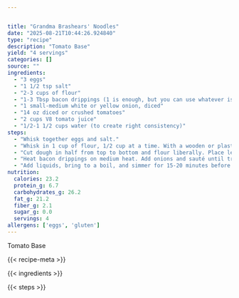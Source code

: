 ```yaml
---


title: "Grandma Brashears' Noodles"
date: "2025-08-21T10:44:26.924840"
type: "recipe"
description: "Tomato Base"
yield: "4 servings"
categories: []
source: ""
ingredients:
  - "3 eggs"
  - "1 1/2 tsp salt"
  - "2-3 cups of flour"
  - "1-3 Tbsp bacon drippings (1 is enough, but you can use whatever is on hand)"
  - "1 small-medium white or yellow onion, diced"
  - "14 oz diced or crushed tomatoes"
  - "2 cups V8 tomato juice"
  - "1/2-1 1/2 cups water (to create right consistency)"
steps:
  - "Whisk together eggs and salt."
  - "Whisk in 1 cup of flour, 1/2 cup at a time. With a wooden or plastic cooking spoons, continue to add flour 1/2 cup at a time until it is difficult to stir and until there is a ragged to well-formed ball of dough. Move dough to clean surface, and continue to add flour by kneading dough, using an additional 3/4 cup - 1 1/2 cup. Continue until the dough is only picking up a little bit of flour and is only tacky to the touch when pulled apart. Separate dough into 2 parts, and let rest for 20-30 minutes. Dough is ready when you roll the dough and it does not retract at all. When dough is rested, roll out in rectagle until thin, about 1/16 of an inch."
  - "Cut dough in half from top to bottom and flour liberally. Place left half on top of right half, aligning cut edges. Flour again. Starting from the bottom, roll the two layers together tightly like a cinnamon roll. With a sharp knife, cut log with quick but light sawing motion about 1/8 of an inch apart. Taking 2-4 pinwheels together at a time, find and gather the outer edges. Gently holding onto these ends, uncoil the pinwheel, and gently tearing the strands about 1 – 1 1/2 inches long for the individual noodles. Toss the torn noodles liberally with noodles to avoid noodle clumps. If cooking immediately, follow direction below for the adding noodles to the tomato base. Noodles can also be kept in the freezer. If freezing, be sure the noodles are well floured so they do not stick together."
  - "Heat bacon drippings on medium heat. Add onions and sauté until translucent and soft but not browned."
  - "Add liquids, bring to a boil, and simmer for 15-20 minutes before adding noodles. When adding noodles, careful sprinkle in small handfuls at a time, stirring constantly to avoid noodle clumps. Maintain an active simmer. If noodles are fresh, room temperature, cook for around 30-45 minutes depending on desired texture and the size of noodles. If thrown in frozen, may taken a little longer. Add salt to taste."
nutrition:
  calories: 23.2
  protein_g: 6.7
  carbohydrates_g: 26.2
  fat_g: 21.2
  fiber_g: 2.1
  sugar_g: 0.0
  servings: 4
allergens: ['eggs', 'gluten']
---
```


Tomato Base

{{< recipe-meta >}}

{{< ingredients >}}

{{< steps >}}
